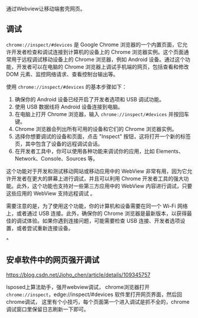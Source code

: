 
通过Webview让移动端套壳网页。

## **调试**
`chrome://inspect/#devices` 是 Google Chrome 浏览器的一个内置页面，它允许开发者检查和调试连接到计算机的设备上的 Chrome 浏览器实例。这个页面通常用于远程调试移动设备上的 Chrome 浏览器，例如 Android 设备。通过这个功能，开发者可以在电脑的 Chrome 浏览器上调试手机端的网页，包括查看和修改 DOM 元素、监控网络请求、查看控制台输出等。

使用 `chrome://inspect/#devices` 的基本步骤如下：

1. 确保你的 Android 设备已经开启了开发者选项和 USB 调试功能。
2. 使用 USB 数据线将 Android 设备连接到电脑。
3. 在电脑上打开 Chrome 浏览器，输入 `chrome://inspect/#devices` 并按回车键。
4. Chrome 浏览器会列出所有可用的设备和它们的 Chrome 浏览器实例。
5. 选择你想要调试的设备和页面，点击 "Inspect" 按钮，这将打开一个新的标签页，其中包含了设备的远程调试会话。
6. 在开发者工具中，你可以使用各种功能来调试你的应用，比如 Elements、Network、Console、Sources 等。

这个功能对于开发和测试移动网站或移动应用中的 WebView 非常有用，因为它允许开发者在更大的屏幕上进行调试，并且可以利用 Chrome 开发者工具的强大功能。此外，这个功能也支持对一些第三方应用中的 WebView 内容进行调试，只要这些应用的 WebView 支持远程调试 。

需要注意的是，为了使用这个功能，你的计算机和设备需要在同一个 Wi-Fi 网络上，或者通过 USB 连接。此外，确保你的 Chrome 浏览器是最新版本，以获得最佳的调试体验。如果你遇到连接问题，可能需要检查 USB 连接、开发者选项设置，或者尝试重新连接设备。


^
## **安卓软件中的网页强开调试**
<https://blog.csdn.net/Jioho_chen/article/details/109345757>

lsposed上算法助手，强开webview调试，
chrome浏览器打开`chrome://inspect`，edge://inspect/#devices
软件里打开网页界面，然后回chrome调试，
这里有个小技巧，每个页面第一个进入调试是抓不全的，chrome调试窗口里保留日志刷新一下即可。



